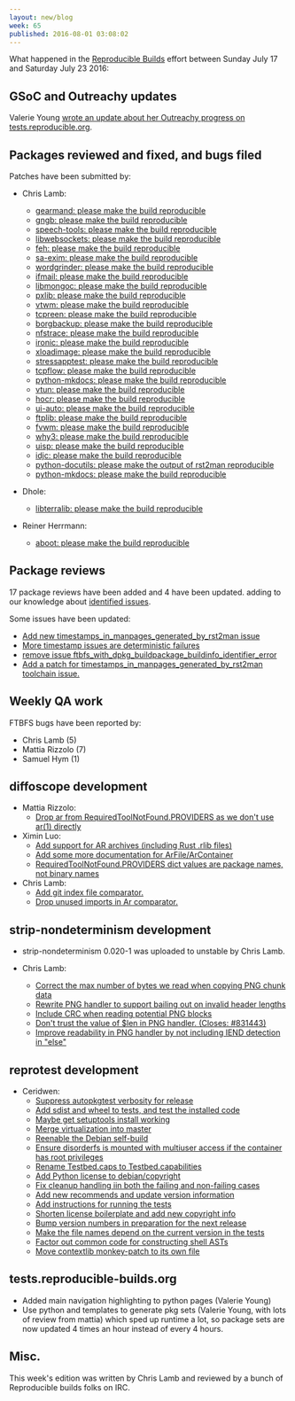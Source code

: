 ```yaml
---
layout: new/blog
week: 65
published: 2016-08-01 03:08:02
---
```


What happened in the [Reproducible
Builds](https://wiki.debian.org/ReproducibleBuilds) effort between Sunday July 17 and Saturday July 23 2016:

GSoC and Outreachy updates
--------------------------

Valerie Young [wrote an update about her Outreachy progress on tests.reproducible.org](http://www.spectranaut.cc/?page_id=51).

Packages reviewed and fixed, and bugs filed
-------------------------------------------

Patches have been submitted by:

- Chris Lamb:
  - [gearmand: please make the build reproducible](https://bugs.debian.org/831771)
  - [gngb: please make the build reproducible](https://bugs.debian.org/831773)
  - [speech-tools: please make the build reproducible](https://bugs.debian.org/831583)
  - [libwebsockets: please make the build reproducible](https://bugs.debian.org/831569)
  - [feh: please make the build reproducible](https://bugs.debian.org/832178)
  - [sa-exim: please make the build reproducible](https://bugs.debian.org/831649)
  - [wordgrinder: please make the build reproducible](https://bugs.debian.org/831742)
  - [ifmail: please make the build reproducible](https://bugs.debian.org/831629)
  - [libmongoc: please make the build reproducible](https://bugs.debian.org/831659)
  - [pxlib: please make the build reproducible](https://bugs.debian.org/832288)
  - [vtwm: please make the build reproducible](https://bugs.debian.org/831661)
  - [tcpreen: please make the build reproducible](https://bugs.debian.org/831585)
  - [borgbackup: please make the build reproducible](https://bugs.debian.org/831658)
  - [nfstrace: please make the build reproducible](https://bugs.debian.org/831570)
  - [ironic: please make the build reproducible](https://bugs.debian.org/831650)
  - [xloadimage: please make the build reproducible](https://bugs.debian.org/831743)
  - [stressapptest: please make the build reproducible](https://bugs.debian.org/831587)
  - [tcpflow: please make the build reproducible](https://bugs.debian.org/831584)
  - [python-mkdocs: please make the build reproducible](https://bugs.debian.org/831648)
  - [vtun: please make the build reproducible](https://bugs.debian.org/831660)
  - [hocr: please make the build reproducible](https://bugs.debian.org/831647)
  - [ui-auto: please make the build reproducible](https://bugs.debian.org/832180)
  - [ftplib: please make the build reproducible](https://bugs.debian.org/831645)
  - [fvwm: please make the build reproducible](https://bugs.debian.org/831646)
  - [why3: please make the build reproducible](https://bugs.debian.org/831664)
  - [uisp: please make the build reproducible](https://bugs.debian.org/832290)
  - [idjc: please make the build reproducible](https://bugs.debian.org/831630)
  - [python-docutils: please make the output of rst2man reproducible](https://bugs.debian.org/831779)
  - [python-mkdocs: please make the build reproducible](https://bugs.debian.org/831648)

- Dhole:
  - [libterralib: please make the build reproducible](https://bugs.debian.org/831903)

- Reiner Herrmann:
  - [aboot: please make the build reproducible](https://bugs.debian.org/831972)


Package reviews
---------------

17 package reviews have been added and 4 have been updated.
adding to our knowledge about [identified issues](https://tests.reproducible-builds.org/debian/index_issues.html).

Some issues have been updated:

- [Add new timestamps_in_manpages_generated_by_rst2man issue](https://salsa.debian.org/reproducible-builds/reproducible-notes/commit/5ab0eb8)
- [More timestamp issues are deterministic failures](https://salsa.debian.org/reproducible-builds/reproducible-notes/commit/103f985)
- [remove issue ftbfs_with_dpkg_buildpackage_buildinfo_identifier_error](https://salsa.debian.org/reproducible-builds/reproducible-notes/commit/6faf10b)
- [Add a patch for timestamps_in_manpages_generated_by_rst2man toolchain issue.](https://salsa.debian.org/reproducible-builds/reproducible-notes/commit/5adbdd5)

Weekly QA work
--------------

FTBFS bugs have been reported by:

 - Chris Lamb (5)
 - Mattia Rizzolo (7)
 - Samuel Hym (1)


diffoscope development
----------------------

- Mattia Rizzolo:
  - [Drop ar from RequiredToolNotFound.PROVIDERS as we don't use ar(1) directly](https://salsa.debian.org/reproducible-builds/diffoscope/commit/d84c49e)
- Ximin Luo:
  - [Add support for AR archives (including Rust .rlib files)](https://salsa.debian.org/reproducible-builds/diffoscope/commit/9415dd7)
  - [Add some more documentation for ArFile/ArContainer](https://salsa.debian.org/reproducible-builds/diffoscope/commit/63ce5bf)
  - [RequiredToolNotFound.PROVIDERS dict values are package names, not binary names](https://salsa.debian.org/reproducible-builds/diffoscope/commit/ad8cc6f)
- Chris Lamb:
  - [Add git index file comparator.](https://salsa.debian.org/reproducible-builds/diffoscope/commit/cd4928c)
  - [Drop unused imports in Ar comparator.](https://salsa.debian.org/reproducible-builds/diffoscope/commit/5b4c6c2)


strip-nondeterminism development
--------------------------------

- strip-nondeterminism 0.020-1 was uploaded to unstable by Chris Lamb.

- Chris Lamb:
  - [Correct the max number of bytes we read when copying PNG chunk data](https://salsa.debian.org/reproducible-builds/strip-nondeterminism.git/commit/?id=dfd1d3b)
  - [Rewrite PNG handler to support bailing out on invalid header lengths](https://salsa.debian.org/reproducible-builds/strip-nondeterminism.git/commit/?id=311c913)
  - [Include CRC when reading potential PNG blocks](https://salsa.debian.org/reproducible-builds/strip-nondeterminism.git/commit/?id=4b180e3)
  - [Don't trust the value of $len in PNG handler. (Closes: #831443)](https://salsa.debian.org/reproducible-builds/strip-nondeterminism.git/commit/?id=62ba94d)
  - [Improve readability in PNG handler by not including IEND detection in "else"](https://salsa.debian.org/reproducible-builds/strip-nondeterminism.git/commit/?id=1cf5dbe)


reprotest development
---------------------

- Ceridwen:
  - [Suppress autopkgtest verbosity for release](https://salsa.debian.org/reproducible-builds/reprotest.git/commit/?id=17de902)
  - [Add sdist and wheel to tests, and test the installed code](https://salsa.debian.org/reproducible-builds/reprotest.git/commit/?id=fa00736)
  - [Maybe get setuptools install working](https://salsa.debian.org/reproducible-builds/reprotest.git/commit/?id=a174167)
  - [Merge virtualization into master](https://salsa.debian.org/reproducible-builds/reprotest.git/commit/?id=5efca85)
  - [Reenable the Debian self-build](https://salsa.debian.org/reproducible-builds/reprotest.git/commit/?id=0e1dcc0)
  - [Ensure disorderfs is mounted with multiuser access if the container has root privileges](https://salsa.debian.org/reproducible-builds/reprotest.git/commit/?id=ebd0838)
  - [Rename Testbed.caps to Testbed.capabilities](https://salsa.debian.org/reproducible-builds/reprotest.git/commit/?id=585a116)
  - [Add Python license to debian/copyright](https://salsa.debian.org/reproducible-builds/reprotest.git/commit/?id=4284aef)
  - [Fix cleanup handling iin both the failing and non-failing cases](https://salsa.debian.org/reproducible-builds/reprotest.git/commit/?id=df65856)
  - [Add new recommends and update version information](https://salsa.debian.org/reproducible-builds/reprotest.git/commit/?id=5c7985d)
  - [Add instructions for running the tests](https://salsa.debian.org/reproducible-builds/reprotest.git/commit/?id=28a7008)
  - [Shorten license boilerplate and add new copyright info](https://salsa.debian.org/reproducible-builds/reprotest.git/commit/?id=f2c309e)
  - [Bump version numbers in preparation for the next release](https://salsa.debian.org/reproducible-builds/reprotest.git/commit/?id=91ef7b8)
  - [Make the file names depend on the current version in the tests](https://salsa.debian.org/reproducible-builds/reprotest.git/commit/?id=dbcf300)
  - [Factor out common code for constructing shell ASTs](https://salsa.debian.org/reproducible-builds/reprotest.git/commit/?id=a0ad88f)
  - [Move contextlib monkey-patch to its own file](https://salsa.debian.org/reproducible-builds/reprotest.git/commit/?id=dda03c6)


tests.reproducible-builds.org
-----------------------

- Added main navigation highlighting to python pages (Valerie Young)
- Use python and templates to generate pkg sets (Valerie Young, with lots of review from mattia) which sped up runtime a lot, so package sets are now updated 4 times an hour instead of every 4 hours.

Misc.
-----

This week's edition was written by Chris Lamb and reviewed by a bunch of Reproducible builds folks on IRC.
